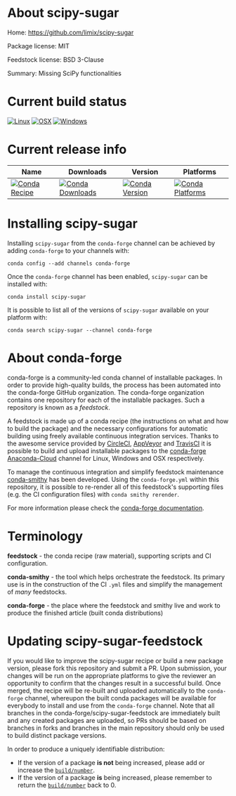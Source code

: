 About scipy-sugar
=================

Home: https://github.com/limix/scipy-sugar

Package license: MIT

Feedstock license: BSD 3-Clause

Summary: Missing SciPy functionalities



Current build status
====================

[![Linux](https://img.shields.io/circleci/project/github/conda-forge/scipy-sugar-feedstock/master.svg?label=Linux)](https://circleci.com/gh/conda-forge/scipy-sugar-feedstock)
[![OSX](https://img.shields.io/travis/conda-forge/scipy-sugar-feedstock/master.svg?label=macOS)](https://travis-ci.org/conda-forge/scipy-sugar-feedstock)
[![Windows](https://img.shields.io/appveyor/ci/conda-forge/scipy-sugar-feedstock/master.svg?label=Windows)](https://ci.appveyor.com/project/conda-forge/scipy-sugar-feedstock/branch/master)

Current release info
====================

| Name | Downloads | Version | Platforms |
| --- | --- | --- | --- |
| [![Conda Recipe](https://img.shields.io/badge/recipe-scipy--sugar-green.svg)](https://anaconda.org/conda-forge/scipy-sugar) | [![Conda Downloads](https://img.shields.io/conda/dn/conda-forge/scipy-sugar.svg)](https://anaconda.org/conda-forge/scipy-sugar) | [![Conda Version](https://img.shields.io/conda/vn/conda-forge/scipy-sugar.svg)](https://anaconda.org/conda-forge/scipy-sugar) | [![Conda Platforms](https://img.shields.io/conda/pn/conda-forge/scipy-sugar.svg)](https://anaconda.org/conda-forge/scipy-sugar) |

Installing scipy-sugar
======================

Installing `scipy-sugar` from the `conda-forge` channel can be achieved by adding `conda-forge` to your channels with:

```
conda config --add channels conda-forge
```

Once the `conda-forge` channel has been enabled, `scipy-sugar` can be installed with:

```
conda install scipy-sugar
```

It is possible to list all of the versions of `scipy-sugar` available on your platform with:

```
conda search scipy-sugar --channel conda-forge
```


About conda-forge
=================

conda-forge is a community-led conda channel of installable packages.
In order to provide high-quality builds, the process has been automated into the
conda-forge GitHub organization. The conda-forge organization contains one repository
for each of the installable packages. Such a repository is known as a *feedstock*.

A feedstock is made up of a conda recipe (the instructions on what and how to build
the package) and the necessary configurations for automatic building using freely
available continuous integration services. Thanks to the awesome service provided by
[CircleCI](https://circleci.com/), [AppVeyor](http://www.appveyor.com/)
and [TravisCI](https://travis-ci.org/) it is possible to build and upload installable
packages to the [conda-forge](https://anaconda.org/conda-forge)
[Anaconda-Cloud](http://docs.anaconda.org/) channel for Linux, Windows and OSX respectively.

To manage the continuous integration and simplify feedstock maintenance
[conda-smithy](http://github.com/conda-forge/conda-smithy) has been developed.
Using the ``conda-forge.yml`` within this repository, it is possible to re-render all of
this feedstock's supporting files (e.g. the CI configuration files) with ``conda smithy rerender``.

For more information please check the [conda-forge documentation](https://conda-forge.org/docs/).

Terminology
===========

**feedstock** - the conda recipe (raw material), supporting scripts and CI configuration.

**conda-smithy** - the tool which helps orchestrate the feedstock.
                   Its primary use is in the construction of the CI ``.yml`` files
                   and simplify the management of *many* feedstocks.

**conda-forge** - the place where the feedstock and smithy live and work to
                  produce the finished article (built conda distributions)


Updating scipy-sugar-feedstock
==============================

If you would like to improve the scipy-sugar recipe or build a new
package version, please fork this repository and submit a PR. Upon submission,
your changes will be run on the appropriate platforms to give the reviewer an
opportunity to confirm that the changes result in a successful build. Once
merged, the recipe will be re-built and uploaded automatically to the
`conda-forge` channel, whereupon the built conda packages will be available for
everybody to install and use from the `conda-forge` channel.
Note that all branches in the conda-forge/scipy-sugar-feedstock are
immediately built and any created packages are uploaded, so PRs should be based
on branches in forks and branches in the main repository should only be used to
build distinct package versions.

In order to produce a uniquely identifiable distribution:
 * If the version of a package **is not** being increased, please add or increase
   the [``build/number``](http://conda.pydata.org/docs/building/meta-yaml.html#build-number-and-string).
 * If the version of a package **is** being increased, please remember to return
   the [``build/number``](http://conda.pydata.org/docs/building/meta-yaml.html#build-number-and-string)
   back to 0.